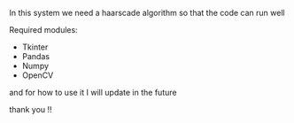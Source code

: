 In this system we need a haarscade algorithm so that the code can run well

Required modules:

- Tkinter
- Pandas
- Numpy
- OpenCV

and for how to use it I will update in the future

thank you !!
